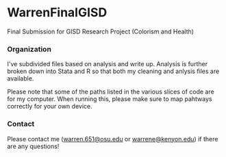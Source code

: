 # WarrenFinalGISD
Final Submission for GISD Research Project (Colorism and Health)

### Organization
I've subdivided files based on analysis and write up. Analysis is further broken down into Stata and R so that both my cleaning and anlysis files are available. 

Please note that some of the paths listed in the various slices of code are for my computer. When running this, please make sure to map pahtways correctly for your own device.
### Contact
Please contact me (warren.651@osu.edu or warrene@kenyon.edu) if there are any questions! 
